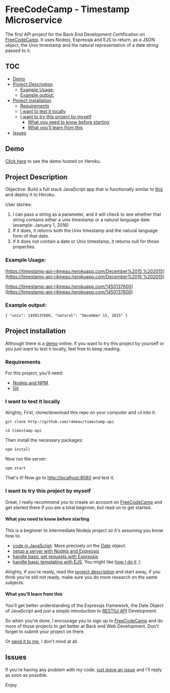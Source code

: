 # FreeCodeCamp - Timestamp Microservice

The first API project for the Back End Development Certification on [FreeCodeCamp](https://freecodecamp.com). It uses Nodejs, Expressjs and EJS to return, as a JSON object, the Unix timestamp and the natural representation of a date string passed to it.

## TOC

- [Demo](#demo)
- [Project Description](#project-description)
	- [Example Usage:](#example-usage)
	- [Example output:](#example-output)
- [Project installation](#project-installation)
	- [Requirements](#requirements)
	- [I want to test it locally](#i-want-to-test-it-locally)
	- [I want to try this project by myself](#i-want-to-try-this-project-by-myself)
		- [What you need to know before starting](#what-you-need-to-know-before-starting)
		- [What you'll learn from this](#what-youll-learn-from-this)
- [Issues](#issues)

## Demo
[Click here](https://timestamp-api-r4meau.herokuapp.com/) to see the demo hosted on Heroku.

## Project Description

Objective: Build a full stack JavaScript app that is functionally similar to [this](https://timestamp-ms.herokuapp.com/) and deploy it to Heroku.

User stories:

1. I can pass a string as a parameter, and it will check to see whether that string contains
either a unix timestamp or a natural language date (example: January 1, 2016)
2. If it does, it returns both the Unix timestamp and the natural language form of that date.
3. If it does not contain a date or Unix timestamp, it returns null for those properties.

### Example Usage:

[https://timestamp-api-r4meau.herokuapp.com/December%2015,%202015](https://timestamp-api-r4meau.herokuapp.com/December%2015,%202015)

[https://timestamp-api-r4meau.herokuapp.com/1450137600](https://timestamp-api-r4meau.herokuapp.com/1450137600)

### Example output:

	{ "unix": 1450137600, "natural": "December 15, 2015" }

## Project installation

Although there is a [demo](https://timestamp-api-r4meau.herokuapp.com) online, if you want to try this project by yourself or you just want to test it locally, feel free to keep reading.

### Requirements

For this project, you'll need:
* [Nodejs and NPM](https://nodejs.org/en/).
* [Git](https://git-scm.com/)

### I want to test it locally

Alrighty, First, clone/download this repo on your computer and `cd` into it:

	git clone http://github.com/r4meau/timestamp-api

	cd timestamp-api

Then install the necessary packages:

	npm install

Now run the server:

	npm start

That's it! Now go to [http://localhost:8080](http://localhost:8080) and test it.

### I want to try this project by myself

Great, I really recommend you to create an account on [FreeCodeCamp](https://freecodecamp.com) and get started there if you are a total beginner, but read on to get started.

#### What you need to know before starting

This is a beginner to intermediate Nodejs project so it's assuming you know how to:

* [code in JavaScript](https://developer.mozilla.org/en-US/docs/Web/JavaScript/Guide/Introduction). More precisely on the [Date](https://developer.mozilla.org/en-US/docs/Web/JavaScript/Reference/Global_Objects/Date) object.
* [setup a server with Nodejs and Expressjs](https://expressjs.com/en/starter/hello-world.html)
* [handle basic get requests with Expressjs](https://expressjs.com/en/starter/basic-routing.html)
* [handle basic templating with EJS](https://scotch.io/tutorials/use-ejs-to-template-your-node-application). You might like [how I do it](https://github.com/R4meau/timestamp-api/blob/master/server.js#L5) ;)

Alrighty, if you're ready, read the [project description](#project-description) and start away, if you think you're still not ready, make sure you do more research on the same subjects.

#### What you'll learn from this

You'll get better understanding of the Expressjs framework, the Date Object of JavaScript and just a simple introduction to [RESTful API](https://devcenter.heroku.com/articles/mean-apps-restful-api) Development.

So when you're done, I encourage you to sign up to [FreeCodeCamp](https://freecodecamp.com) and do more of those projects to get better at Back end Web Development. Don't forget to submit your project on there.

Or [send it to me](mailto:nick@rameau.me), I don't mind at all.

## Issues

If you're having any problem with my code, [just leave an issue](https://github.com/R4meau/timestamp-api/issues) and I'll reply as soon as possible.

Enjoy.
